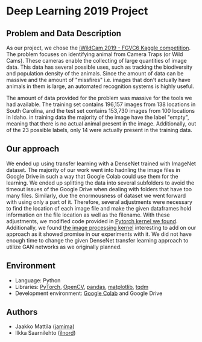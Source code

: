 # Deep Learning 2019 Project
## Problem and Data Description
As our project, we chose the [iWildCam 2019 - FGVC6 Kaggle competition](https://www.kaggle.com/c/iwildcam-2019-fgvc6/overview). The problem focuses on identifying animal from Camera Traps (or Wild Cams). These cameras enable the collecting of large quantities of image data. This data has several possible uses, such as tracking the biodiversity and population density of the animals. Since the amount of data can be massive and the amount of "missfires" i.e. images that don't actually have animals in them is large, an automated recognition systems is highly useful.

The amount of data provided for the problem was massive for the tools we had available. The training set contains 196,157 images from 138 locations in South Carolina, and the test set contains 153,730 images from 100 locations in Idaho. in training data the majority of the image have the label "empty", meaning that there is no actual animal present in the image. Additionally, out of the 23 possible labels, only 14 were actually present in the training data.

## Our approach
We ended up using transfer learning with a DenseNet trained with ImageNet dataset. The majority of our work went into hadnling the image files in Google Drive in such a way that Google Colab could use them for the learning. We ended up splitting the data into several subfolders to avoid the timeout issues of the Google Drive when dealing with folders that have too many files. Similarly, due the enormousness of dataset we went forward with using only a part of it. Therefore, several adjustments were necessary to find the location of each image file and make the given dataframes hold information on the file location as well as the filename. With these adjustments, we modified code provided in [Pytorch kernel we found](https://www.kaggle.com/ateplyuk/iwildcam2019-pytorch-starter). Additionally, we found [the image processing kernel](https://www.kaggle.com/seriousran/image-pre-processing-for-wild-images) interesting to add on our approach as it showed promise in our experiments with it. We did not have enough time to change the given DenseNet transfer learning approach to utilize GAN networks as we originally planned. 

## Environment
* Language: Python
* Libraries: [PyTorch](https://pytorch.org/), [OpenCV](https://pypi.org/project/opencv-python/), [pandas](https://pandas.pydata.org/), [matplotlib](https://matplotlib.org/), [tqdm](https://tqdm.github.io/) 
* Development environment: [Google Colab](https://colab.research.google.com/notebooks/welcome.ipynb) and Google Drive

## Authors
* Jaakko Mattila ([jamima](https://github.com/jamima))
* Ilkka Saarnilehto ([ilnord](https://github.com/ilnord))

